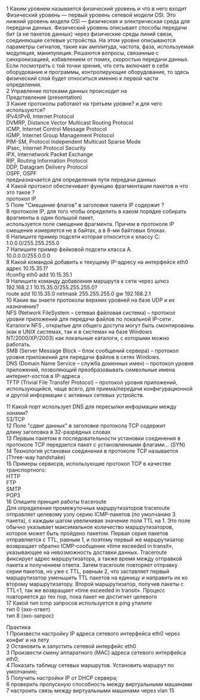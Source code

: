 1 Каким уровнем называется физический уровень и что в него входит  
Физический уровень — первый уровень сетевой модели OSI. Это нижний уровень модели OSI — физическая и электрическая среда для передачи данных. Физический уровень описывает способы передачи бит 
(а не пакетов данных) через физические среды линий связи, соединяющие сетевые устройства. На этом уровне описываются параметры сигналов, такие как амплитуда, частота, фаза, используемая модуляция, манипуляция. Решаются вопросы, связанные с синхронизацией, избавлением от помех, скоростью передачи данных.
Если посмотреть с той точки зрения, что сеть включает в себя оборудование и программы, контролирующие оборудование, то здесь физический слой будет относиться именно к первой части определения.  
2 Управление потоками данных происходит на  
 Представления (presentation)  
3 Какие протоколы работают на третьем уровне?  и для чего используются?  
IPv4/IPv6, Internet Protocol  
DVMRP, Distance Vector Multicast Routing Protocol  
ICMP, Internet Control Message Protocol  
IGMP, Internet Group Management Protocol  
PIM-SM, Protocol Independent Multicast Sparse Mode  
IPsec, Internet Protocol Security  
IPX, Internetwork Packet Exchange  
RIP, Routing Information Protocol  
DDP, Datagram Delivery Protocol  
OSPF, OSPF  
предназначается для определения пути передачи данных  
4 Какой протокол обеспечивает функцию фрагментации пакетов и что это такое ?  
протокол IP  
5 Поле "Смещение флагов" в заголовке пакета IP содержит ?  
В протоколе IP, для того чтобы определить в каком порядке собирать фрагменты в один большой пакет,  
используется поле смещение фрагмента. Причем в протоколе IP смещение измеряется не в байтах, а в 8-ми байтовых блоках.  
6 Напишите пример подсети которая относится к классу C:  
1.0.0.0/255.255.255.0  
7 Напишите пример фейковой подсети класса А.  
10.0.0.0/255.0.0.0  
8 Какой командой добавить к текущему IP-адресу на интерфейсе eth0 адрес 10.15.35.1?  
ifconfig eth0 add 10.15.35.1  
9 Напишите команду добавления маршрута к сети через шлюз 192.168.2.1 10.15.35.0/255.255.255.0?  
route add 10.15.35.0 netmask 255.255.255.0 gw 192.168.2.1  
10 Какие вы знаете протоколы верхних уровней на базе UDP и их назначение?  
	NFS (Network FileSystem – сетевая файловая система) – протокол уровня приложений для передачи файлов по локальной IP-сети .
  Каталоги NFS , открытые для общего доступа могут быть смонтированы 
  (как в UNIX системах, так и в системах на базе Windows NT/2000/XP/2003) как локальные каталоги, с которыми можно работать.  
	SMB (Server Message Block – блок сообщений сервера) – протокол уровня приложений для передачи файлов в сетях Windows.  
	DNS (Domain Name Service – служба доменных имен) – протокол уровня приложений, позволяющий преобразовывать символьные имена интернет-хостов в IP-адреса .  
  TFTP (Trivial File Transfer Protocol) – протокол уровня приложений, использующийся, чаще всего, для приема/передачи конфигурационной и другой информации с активных сетевых устройств.  
	
11 Какой порт использует DNS для пересылки информации между зонами?  
53/TCP  
12 Поле "сдвиг данных" в заголовке протокола TCP содержит  
длину заголовка в 32-разрядных словах  
13 Первым пакетом в последовательности установки соединения в протоколе TCP передается пакет с установленными флагами… 
(SYN)  
14 Технология установки соединения в протоколе TCP называется  
(Three-way handshake)  
15 Примеры сервисрв, использующие протокол TCP в качестве транспортного:  
	HTTP  
	FTP  
	SMTP  
	POP3  
16 Опишите принцип работы traceroute  
Для определения промежуточных маршрутизаторов traceroute отправляет целевому узлу серию ICMP-пакетов (по умолчанию 3 пакета), с каждым шагом увеличивая значение поля TTL на 1. Это поле обычно указывает максимальное количество маршрутизаторов, которое может быть пройдено пакетом. 
Первая серия пакетов отправляется с TTL, равным 1, и поэтому первый же маршрутизатор возвращает обратно ICMP-сообщение «time exceeded in transit», указывающее на невозможность доставки данных. Traceroute фиксирует адрес маршрутизатора, а также время между отправкой пакета и получением ответа. Затем traceroute повторяет отправку серии пакетов, но уже с TTL, равным 2, что заставляет первый маршрутизатор уменьшить TTL пакетов на единицу и направить их ко второму маршрутизатору. Второй маршрутизатор, получив пакеты с TTL=1, так же возвращает «time exceeded in transit».
Процесс повторяется до тех пор, пока пакет не достигнет целевого  
17 Какой тип icmp запросов используется в ping утилите  
	тип 0 (эхо-ответ)  
	тип 8 (эхо-запрос)  

Практика  
1 Произвести настройку IP адреса сетевого интерфейса eth0 через конфиг и на лету  
2 Остановить и запустить сетевой интерфейс eth0  
3 Произвести смену аппаратного (MAC) адреса сетевого интерфейса eth0;  
4 Показать таблицу сетевых маршрутов. Установить маршрут по умолчанию;  
5 Получить настройки IP от DHCP сервера;  
6 проверить пропускную способность между виртуальными машинами  
7 настроить связь между виртуальными машинами через vlan 15  
